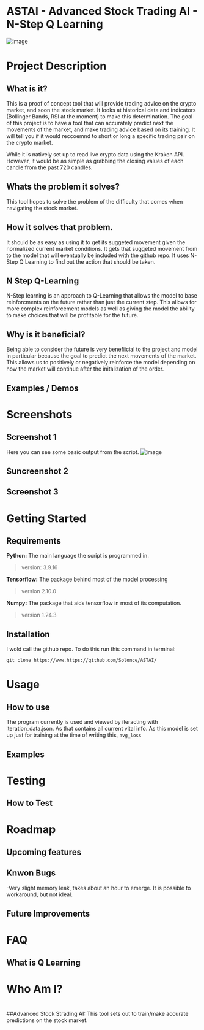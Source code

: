 # ASTAI - Advanced Stock Trading AI - N-Step Q Learning
![image](https://github.com/Solonce/ASTAI/assets/53124218/3d97c0ed-6054-455b-8246-5265762e661c)


# Project Description

## What is it?
This is a proof of concept tool that will provide trading advice on the crypto market, and soon the stock market. It looks at historical data and indicators (Bollinger Bands, RSI at the moment) to make this determination. The goal of this project is to have a tool that can accurately predict next the movements of the market, and make trading advice based on its training. It will tell you if it would reccoemnd to short or long a specific trading pair on the crypto market. 

While it is natively set up to read live crypto data using the Kraken API. However, it would be as simple as grabbing the closing values of each candle from the past 720 candles.

## Whats the problem it solves?
This tool hopes to solve the problem of the difficulty that comes when navigating the stock market.

## How it solves that problem.
It should be as easy as using it to get its suggeted movement given the normalized current market conditions. It gets that suggeted movement from to the model that will eventually be included with the github repo. It uses N-Step Q Learning to find out the action that should be taken.

## N Step Q-Learning
N-Step learning is an approach to Q-Learning that allows the model to base reinforcments on the future rather than just the current step. This allows for more complex reinforcement models as well as giving the model the ability to make choices that will be profitable for the future.

## Why is it beneficial?
Being able to consider the future is very benefiicial to the project and model in particular because the goal to predict the next movements of the market. This allows us to positively or negatively reinforce the model depending on how the market will continue after the initalization of the order.


## Examples / Demos


# Screenshots

## Screenshot 1
Here you can see some basic output from the script.
![image](https://github.com/Solonce/ASTAI/assets/53124218/96047de1-8d78-4a71-8518-a10e7e6c7a9a)


## Suncreenshot 2

## Screenshot 3

# Getting Started

## Requirements
**Python:**
The main language the script is programmed in.
>version: 3.9.16

**Tensorflow:**
The package behind most of the model processing
>version 2.10.0

**Numpy:**
The package that aids tensorflow in most of its computation.
>version 1.24.3


## Installation 
I wold call the github repo. To do this run this command in terminal:

```
git clone https://www.https://github.com/Solonce/ASTAI/
```

# Usage

## How to use
The program currently is used and viewed by iteracting with iteration_data.json. As that contains all current vital info. As this model is set up just for training at the time of writing this, ```avg_loss``` 

## Examples


# Testing

## How to Test


# Roadmap

## Upcoming features

## Knwon Bugs
-Very slight memory leak, takes about an hour to emerge. It is possible to workaround, but not ideal.

## Future Improvements



# FAQ

## What is Q Learning

# Who Am I?



#

##Advanced Stock Strading AI:
This tool sets out to train/make accurate predictions on the stock market.


